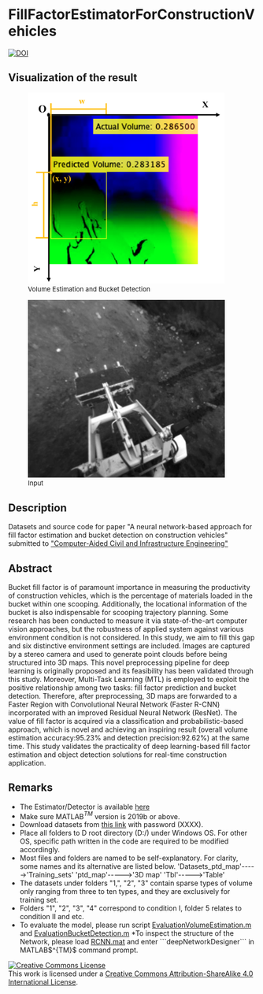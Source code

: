 
# FillFactorEstimatorForConstructionVehicles
[![DOI](https://zenodo.org/badge/260600483.svg)](https://zenodo.org/badge/latestdoi/260600483)

## Visualization of the result
<figure>
<img src="https://github.com/JinxiongLu/FillFactorEstimatorForConstructionVehicles/blob/master/Datasets/result.png" data-canonical-src="https://github.com/JinxiongLu/FillFactorEstimatorForConstructionVehicles/blob/master/Datasets/result.png" width="400"/>
  <font size="2">
    <figcaption> Volume Estimation and Bucket Detection
    </figcaption>
    </font>
</figure>

<figure>
<img src="https://github.com/JinxiongLu/FillFactorEstimatorForConstructionVehicles/blob/master/Datasets/input.png" data-canonical-src="https://github.com/JinxiongLu/FillFactorEstimatorForConstructionVehicles/blob/master/Datasets/input.png" width="400"/>
  <font size="2">
    <figcaption> Input
    </figcaption>
    </font>
</figure>

## Description
Datasets and source code for paper "A neural network-based approach for fill factor estimation and bucket detection on construction  vehicles" submitted to ["Computer-Aided Civil and Infrastructure Engineering"](https://onlinelibrary.wiley.com/journal/14678667)

## Abstract
Bucket fill factor is of paramount importance in measuring the productivity of construction vehicles, which is the percentage of materials loaded in the bucket within one scooping. Additionally, the locational information of the bucket is also indispensable for scooping trajectory planning. Some research has been conducted to measure it via state-of-the-art computer vision approaches, but the robustness of applied system against various environment condition is not considered. In this study, we aim to fill this gap and six distinctive environment settings are included. Images are captured by a stereo camera and used to generate point clouds before being structured into 3D maps. This novel preprocessing pipeline for deep learning is originally proposed and its feasibility has been validated through this study. Moreover, Multi-Task Learning (MTL) is employed to exploit the positive relationship among two tasks: fill factor prediction and bucket detection.  Therefore, after preprocessing, 3D maps are forwarded to a Faster Region with Convolutional Neural Network (Faster R-CNN) incorporated with an improved Residual Neural Network (ResNet). The value of fill factor is acquired via a classification and probabilistic-based approach, which is novel and achieving an inspiring result (overall volume estimation accuracy:95.23$\%$ and detection precision:92.62$\%$) at the same time. This study validates the practicality of deep learning-based fill factor estimation and object detection solutions for real-time construction application.

## Remarks
* The Estimator/Detector is available [here](https://github.com/JinxiongLu/FillFactorEstimatorForConstructionVehicles/blob/master/trainedDetector.mat)
* Make sure MATLAB$^{TM}$ version is 2019b or above.
* Download datasets from [this link](https:www.baidu.com) with password (XXXX).
* Place all folders to D root directory (D:/) under Windows OS. For other OS, specific path written in the code are required to be modified accordingly.
* Most files and folders are named to be self-explanatory. For clarity, some names and its alternative are listed below.
'Datasets_ptd_map'----->'Training_sets'
'ptd_map'----->'3D map' 
'Tbl'----->'Table'
* The datasets under folders "1,", "2", "3" contain sparse types of volume only ranging from three to ten types, and they are exclusively for training set.
* Folders "1", "2", "3", "4" correspond to condition I, folder 5 relates to condition II and etc.
* To evaluate the model, please run script [EvaluationVolumeEstimation.m]([https://github.com/JinxiongLu/FillFactorEstimatorForConstructionVehicles/blob/master/Code/EvaluationVolumeEstimation.m](https://github.com/JinxiongLu/FillFactorEstimatorForConstructionVehicles/blob/master/Code/EvaluationVolumeEstimation.m)) and [EvaluationBucketDetection.m]([https://github.com/JinxiongLu/FillFactorEstimatorForConstructionVehicles/blob/master/Code/EvaluationBucketDetection.m](https://github.com/JinxiongLu/FillFactorEstimatorForConstructionVehicles/blob/master/Code/EvaluationBucketDetection.m))
*To inspect the structure of the Network, please load [RCNN.mat]([https://github.com/JinxiongLu/FillFactorEstimatorForConstructionVehicles/blob/master/RCNN.mat](https://github.com/JinxiongLu/FillFactorEstimatorForConstructionVehicles/blob/master/RCNN.mat)) and enter 
```deepNetworkDesigner```
in MATLAB$^{TM}$ command prompt.





<a rel="license" href="http://creativecommons.org/licenses/by-sa/4.0/"><img alt="Creative Commons License" style="border-width:0" src="https://i.creativecommons.org/l/by-sa/4.0/88x31.png" /></a><br />This work is licensed under a <a rel="license" href="http://creativecommons.org/licenses/by-sa/4.0/">Creative Commons Attribution-ShareAlike 4.0 International License</a>.


